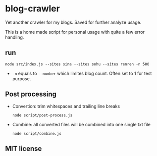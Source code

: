 # blog-crawler
Yet another crawler for my blogs. Saved for further analyze usage.

This is a home made script for personal usage with quite a few error handling.

## run
```
node src/index.js --sites sina --sites sohu --sites renren -n 500
```

* `-n` equals to `--number` which limites blog count. Often set to 1 for test purpose.

## Post processing
* Convertion: trim whitespaces and trailing line breaks

  `node script/post-process.js`

* Combine: all converted files will be combined into one single txt file

  `node script/combine.js`

## MIT license
